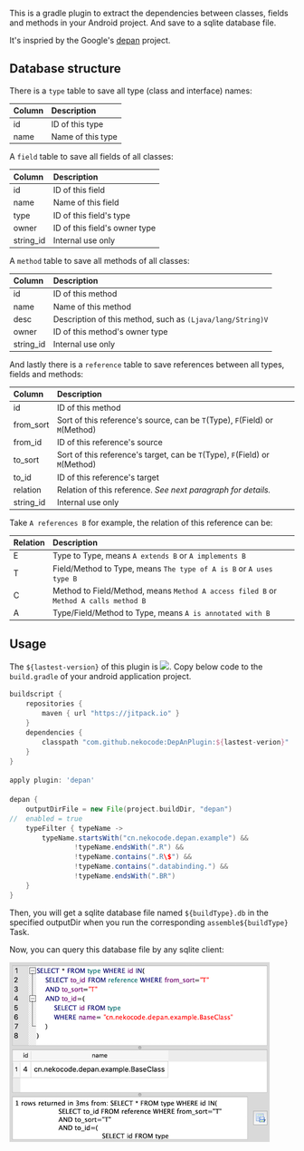 This is a gradle plugin to extract the dependencies between classes, fields and methods in your Android project. And save to a sqlite database file. 

It's inspried by the Google's [depan](https://github.com/google/depan) project.

## Database structure

There is a `type` table to save all type (class and interface) names:

| Column | Description |
| :- | :- |
| id | ID of this type |
| name | Name of this type |

A `field` table to save all fields of all classes:

| Column | Description |
| :- | :- |
| id | ID of this field |
| name | Name of this field |
| type | ID of this field's type |
| owner | ID of this field's owner type |
| string_id | Internal use only |

A `method` table to save all methods of all classes:

| Column | Description |
| :- | :- |
| id | ID of this method |
| name | Name of this method |
| desc | Description of this method, such as `(Ljava/lang/String)V` |
| owner | ID of this method's owner type |
| string_id | Internal use only |

And lastly there is a `reference` table to save references between all types, fields and methods:

| Column | Description |
| :- | :- |
| id | ID of this method |
| from_sort | Sort of this reference's source, can be `T`(Type), `F`(Field) or `M`(Method) |
| from_id | ID of this reference's source |
| to_sort | Sort of this reference's target, can be `T`(Type), `F`(Field) or `M`(Method) |
| to_id | ID of this reference's target |
| relation | Relation of this reference. *See next paragraph for details.* |
| string_id | Internal use only |

Take `A references B` for example, the relation of this reference can be:

| Relation | Description |
| :- | :- |
| E | Type to Type, means `A extends B` or `A implements B` |
| T | Field/Method to Type, means `The type of A is B` or `A uses type B` |
| C | Method to Field/Method, means `Method A access filed B` or `Method A calls method B` |
| A | Type/Field/Method to Type, means `A is annotated with B` |

## Usage

The `${lastest-version}` of this plugin is [![](https://jitpack.io/v/nekocode/DepAnPlugin.svg)](https://jitpack.io/#nekocode/DepAnPlugin). Copy below code to the `build.gradle` of your android application project.

```gradle
buildscript {
    repositories {
        maven { url "https://jitpack.io" }
    }
    dependencies {
        classpath "com.github.nekocode:DepAnPlugin:${lastest-verion}"
    }
}

apply plugin: 'depan'
 
depan {
    outputDirFile = new File(project.buildDir, "depan")
//  enabled = true
    typeFilter { typeName ->
        typeName.startsWith("cn.nekocode.depan.example") &&
                !typeName.endsWith(".R") &&
                !typeName.contains(".R\$") &&
                !typeName.contains(".databinding.") &&
                !typeName.endsWith(".BR")
    }
}
```

Then, you will get a sqlite database file named `${buildType}.db` in the specified outputDir when you run the corresponding `assemble${buildType}` Task.

Now, you can query this database file by any sqlite client: 

![query_result](images/query_result.png)
